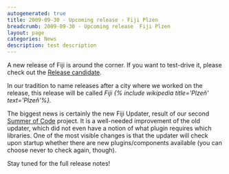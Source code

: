 ```yaml
---
autogenerated: true
title: 2009-09-30 - Upcoming release › Fiji Plzen
breadcrumb: 2009-09-30 - Upcoming release  Fiji Plzen
layout: page
categories: News
description: test description
---
```


A new release of Fiji is around the corner. If you want to test-drive it, please check out the [Release candidate](Downloads#Release_candidate "wikilink").

In our tradition to name releases after a city where we worked on the release, this release will be called *Fiji {% include wikipedia title='Plzeň' text='Plzeň'%}*.

The biggest news is certainly the new Fiji Updater, result of our second [Summer of Code](2009-03-18_-_Google_Summer_of_Code "wikilink") project. It is a well-needed improvement of the old updater, which did not even have a notion of what plugin requires which libraries. One of the most visible changes is that the updater will check upon startup whether there are new plugins/components available (you can choose never to check again, though).

Stay tuned for the full release notes\!


